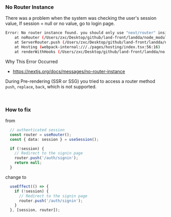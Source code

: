 ### No Router Instance
There was a problem when the system was checking the user's session value, If session = null or no value, go to login page.

```bash
Error: No router instance found. you should only use "next/router" inside the client side of your app. https://nextjs.org/docs/messages/no-router-instance
    at noRouter (/Users/zxc/Desktop/github/land-front/landda/node_modules/.pnpm/next@13.2.1_biqbaboplfbrettd7655fr4n2y/node_modules/next/dist/server/render.js:57:11)
    at ServerRouter.push (/Users/zxc/Desktop/github/land-front/landda/node_modules/.pnpm/next@13.2.1_biqbaboplfbrettd7655fr4n2y/node_modules/next/dist/server/render.js:81:9)
    at Hosting (webpack-internal:///./pages/hosting/index.tsx:56:16)
    at renderWithHooks (/Users/zxc/Desktop/github/land-front/landda/no
```

Why This Error Occurred 
- https://nextjs.org/docs/messages/no-router-instance

During Pre-rendering (SSR or SSG) you tried to access a router method `push`, `replace`, `back`, which is not supported.

</br>

### How to fix

from

```ts
  // authenticated session
  const router = useRouter();
  const { data: session } = useSession();

  if (!session) {
    // Redirect to the signin page
    router.push('/auth/signin');
    return null;
  }
```

change to

```ts
  useEffect(() => {
    if (!session) {
      // Redirect to the signin page
      router.push('/auth/signin');
    }
  }, [session, router]);
```